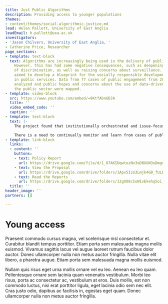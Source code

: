 ```yaml
---
title: Just Public Algorithms
description: Providing access to younger populations
themes:
- content/themes/social-algorithmic-justice.md
lead: Helen Pallett, University of East Anglia
leadEmail: h.pallett@uea.ac.uk
investigators:
- 'Jason Chilvers, University of East Anglia, '
- Catherine Price, Researcher
page_sections:
- template: text-block
  text: Algorithms are increasingly being used in the delivery of public services.
    However, this has had some negative consequences, such as deepening some forms
    of discrimination, as well as raising concerns about surveillance. The project
    aimed to develop a blueprint for the socially responsible development of algorithms
    in public services. Data from 77 cases of public engagement from 2013-2020 was
    analyzed and public hopes and concerns about the use of data-driven services in
    the public sector were mapped.
- template: video-block
  src: https://www.youtube.com/embed/=9KtfAbnGDJA
  title: ''
  video_embed_code: ''
  caption: ''
- template: text-block
  text: |-
    The project found that institutionally orchestrated and issue-focused forms of public engagement with the use of algorithms in public services are most influential in shaping governance, however, citizen-led forms of engagement are also emergent and need to be listened to. Concerns raised include issues around discrimination, privacy and consent.

    There is a need to continually monitor and learn from cases of public engagement with these approaches in order to ensure that they are developing in a socially responsible manner. The team is seeking funding to extend this pilot project in order to map public engagement with the use of algorithms in public services and to contribute to the responsible innovation of algorithms and related technologies.
- template: link-block
  links:
  - content: ''
    buttons:
    - text: Policy Report
      url: https://drive.google.com/file/d/1_O7AKIUqwtozNv3oD8UUN3uDmgd3gYfm/view?usp=sharing
    - text: View the Proposal
      url: https://drive.google.com/drive/folders/1Apv5Izo3Lmjk4G0_fULFcmlJuePhhh6l?usp=sharing
    - text: Read the Reports
      url: https://drive.google.com/drive/folders/12gXO8cIoW1vEkehqSoi_jcB6iIY-JT48?usp=sharing
  title: ''
header_image: ''
partners: []

---
```

# Young access

Praesent commodo cursus magna, vel scelerisque nisl consectetur et. Curabitur blandit tempus porttitor. Etiam porta sem malesuada magna mollis euismod. Vivamus sagittis lacus vel augue laoreet rutrum faucibus dolor auctor. Donec ullamcorper nulla non metus auctor fringilla. Nulla vitae elit libero, a pharetra augue. Etiam porta sem malesuada magna mollis euismod.

Nullam quis risus eget urna mollis ornare vel eu leo. Aenean eu leo quam. Pellentesque ornare sem lacinia quam venenatis vestibulum. Morbi leo risus, porta ac consectetur ac, vestibulum at eros. Duis mollis, est non commodo luctus, nisi erat porttitor ligula, eget lacinia odio sem nec elit. Cras justo odio, dapibus ac facilisis in, egestas eget quam. Donec ullamcorper nulla non metus auctor fringilla.
